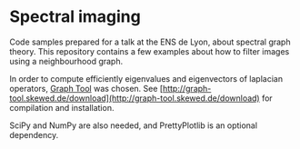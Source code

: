 # Spectral imaging

Code samples prepared for a talk at the ENS de Lyon, about spectral graph theory. This repository contains a few examples about how to filter images using a neighbourhood graph.

In order to compute efficiently eigenvalues and eigenvectors of laplacian operators, [Graph Tool](graph-tool.skewed.de) was chosen. See [http://graph-tool.skewed.de/download](http://graph-tool.skewed.de/download) for compilation and installation.

SciPy and NumPy are also needed, and PrettyPlotlib is an optional dependency.